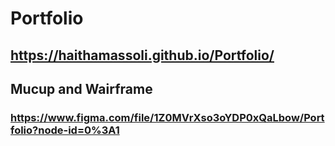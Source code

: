 # Portfolio
## https://haithamassoli.github.io/Portfolio/

## Mucup and Wairframe
### https://www.figma.com/file/1Z0MVrXso3oYDP0xQaLbow/Portfolio?node-id=0%3A1

